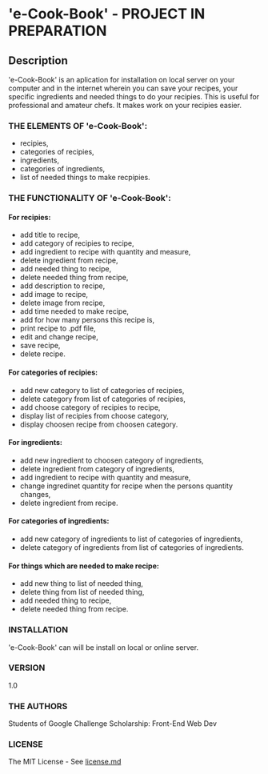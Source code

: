 # 'e-Cook-Book' - PROJECT IN PREPARATION

## Description

'e-Cook-Book' is an aplication for installation on local server on your computer and in the internet wherein you can save your recipes, your specific ingredients and needed things to do your recipies. This is useful for professional and amateur chefs. It makes work on your recipies easier.

### THE ELEMENTS OF 'e-Cook-Book':

- recipies,
- categories of recipies,
- ingredients,
- categories of ingredients,
- list of needed things to make recpipies.

### THE FUNCTIONALITY OF 'e-Cook-Book':

#### For recipies:

- add title to recipe,
- add category of recipies to recipe,
- add ingredient to recipe with quantity and measure,
- delete ingredient from recipe,
- add needed thing to recipe,
- delete needed thing from recipe,
- add description to recipe,
- add image to recipe,
- delete image from recipe,
- add time needed to make recipe,
- add for how many persons this recipe is,
- print recipe to .pdf file,
- edit and change recipe,
- save recipe,
- delete recipe.
	
#### For categories of recipies:

- add new category to list of categories of recipies,
- delete category from list of categories of recipies,
- add choose category of recipies to recipe,
- display list of recipies from choose category,
- display choosen recipe from choosen category.

#### For ingredients: 

- add new ingredient to choosen category of ingredients,
- delete ingredient from category of ingredients,
- add ingredient to recipe with quantity and measure,
- change ingredinet quantity for recipe when the persons quantity changes,
- delete ingredient from recipe.

#### For categories of ingredients:

- add new category of ingredients to list of categories of ingredients,
- delete category of ingredients from list of categories of ingredients.

#### For things which are needed to make recipe:

- add new thing to list of needed thing,
- delete thing from list of needed thing,
- add needed thing to recipe,
- delete needed thing from recipe.

### INSTALLATION

'e-Cook-Book' can will be install on local or online server.

### VERSION

1.0

### THE AUTHORS

Students of Google Challenge Scholarship: Front-End Web Dev

### LICENSE

The MIT License - See [license.md](license.md)



